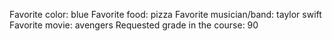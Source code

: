 Favorite color: blue
Favorite food: pizza
Favorite musician/band: taylor swift
Favorite movie: avengers
Requested grade in the course: 90
